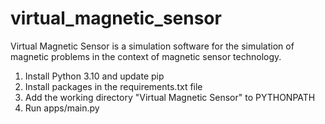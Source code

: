 # virtual_magnetic_sensor
Virtual Magnetic Sensor is a simulation software for the simulation of magnetic problems in the context of magnetic sensor technology.

1. Install Python 3.10 and update pip
2. Install packages in the requirements.txt file
3. Add the working directory "Virtual Magnetic Sensor" to PYTHONPATH
4. Run apps/main.py
